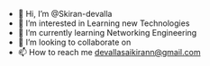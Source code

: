 - 👋 Hi, I’m @Skiran-devalla
- 👀 I’m interested in Learning new Technologies 
- 🌱 I’m currently learning Networking Engineering 
- 💞️ I’m looking to collaborate on 
- 📫 How to reach me devallasaikirann@gmail.com

<!---
Skiran-devalla/Skiran-devalla is a ✨ special ✨ repository because its `README.md` (this file) appears on your GitHub profile.
You can click the Preview link to take a look at your changes.
--->

